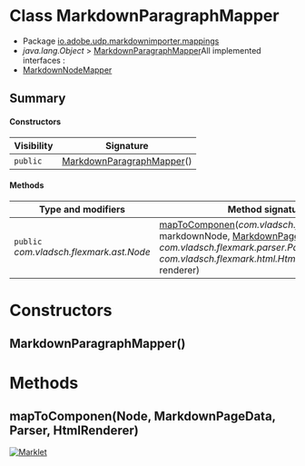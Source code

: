 # Class MarkdownParagraphMapper

* Package [io.adobe.udp.markdownimporter.mappings](README.html)
* *java.lang.Object* > [MarkdownParagraphMapper](MarkdownParagraphMapper.html)All implemented interfaces :
* [MarkdownNodeMapper](MarkdownNodeMapper.html)




## Summary
#### Constructors
| Visibility | Signature |
| --- | --- |
| `public` | [MarkdownParagraphMapper](#markdownparagraphmapper)() |

#### Methods
| Type and modifiers | Method signature |
| --- | --- |
| `public` *com.vladsch.flexmark.ast.Node* | [mapToComponen](#maptocomponennode-markdownpagedata-parser-htmlrenderer)(*com.vladsch.flexmark.ast.Node* markdownNode, [MarkdownPageData](../MarkdownPageData.html) pageData, *com.vladsch.flexmark.parser.Parser* parser, *com.vladsch.flexmark.html.HtmlRenderer* renderer) |



# Constructors
## MarkdownParagraphMapper()





# Methods
## mapToComponen(Node, MarkdownPageData, Parser, HtmlRenderer)





[![Marklet](https://img.shields.io/badge/Generated%20by-Marklet-green.svg)](https://github.com/Faylixe/marklet)